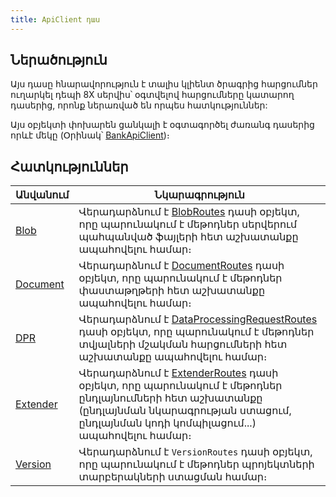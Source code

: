 ```yaml
---
title: ApiClient դաս
---
```


## Ներածություն

Այս դասը հնարավորություն է տալիս կլիենտ ծրագրից հարցումներ ուղարկել դեպի 8X սերվիս՝ օգտվելով հարցումները կատարող դասերից, որոնք ներառված են որպես հատկություններ:

Այս օբյեկտի փոխարեն ցանկալի է օգտագործել ժառանգ դասերից որևէ մեկը (Օրինակ՝ [BankApiClient](../bank/types/BankApiClient.md))։

## Հատկություններ

| Անվանում | Նկարագրություն |
|----------|----------------|
| [Blob](ApiClient/Blob.md) | Վերադարձնում է [BlobRoutes](../routes/BlobRoutes.md) դասի օբյեկտ, որը պարունակում է մեթոդներ սերվերում պահպանված ֆայլերի հետ աշխատանքը ապահովելու համար։ |
| [Document](ApiClient/Document.md) | Վերադարձնում է [DocumentRoutes](../routes/DocumentRoutes.md) դասի օբյեկտ, որը պարունակում է մեթոդներ փաստաթղթերի հետ աշխատանքը ապահովելու համար։ |
| [DPR](ApiClient/DPR.md) | Վերադարձնում է [DataProcessingRequestRoutes](../routes/DataProcessingRequestRoutes.md) դասի օբյեկտ, որը պարունակում է մեթոդներ տվյալների մշակման հարցումների հետ աշխատանքը ապահովելու համար։ |
| [Extender](ApiClient/Extender.md) | Վերադարձնում է [ExtenderRoutes](../routes/ExtenderRoutes.md) դասի օբյեկտ, որը պարունակում է մեթոդներ ընդլայնումների հետ աշխատանքը (ընդլայնման նկարագրության ստացում, ընդլայնման կոդի կոմպիլացում...) ապահովելու համար։ |
| [Version](ApiClient/Version.md) | Վերադարձնում է `VersionRoutes` դասի օբյեկտ, որը պարունակում է մեթոդներ պրոյեկտների տարբերակների ստացման համար։ |
